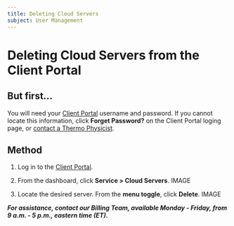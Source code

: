 ```yaml
---
title: Deleting Cloud Servers
subject: User Management
---
```


# Deleting Cloud Servers from the Client Portal

## But first...
You will need your [Client Portal](https://www.thermo.io/login/) username and password. If you cannot locate this information, click **Forget Password?** on the Client Portal loging page, or [contact a Thermo Physicist](mailto:physicists@thermo.io).

## Method

1. Log in to the [Client Portal](https://www.thermo.io/login/).
2. From the dashboard, click **Service > Cloud Servers**.
   IMAGE

3. Locate the desired server. From the **menu toggle**, click **Delete**.
   IMAGE

**_For assistance, contact our Billing Team, available Monday - Friday, from 9 a.m. - 5 p.m., eastern time (ET)._**
